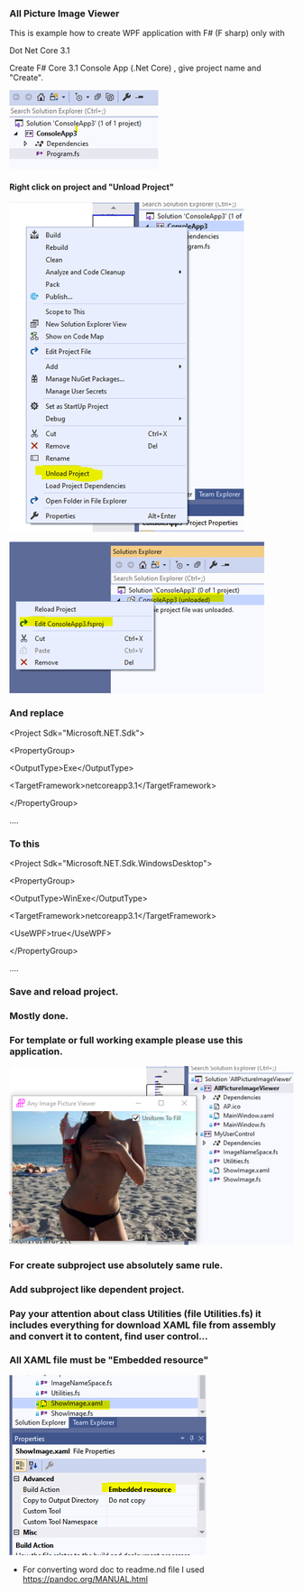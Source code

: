 ### All Picture Image Viewer

This is example how to create WPF application with F\# (F sharp) only
with

Dot Net Core 3.1

Create F\# Core 3.1 Console App (.Net Core) , give project name and
"Create".

![](media/image1.png)


#### Right click on project and "Unload Project"

![](media/image2.png)

![](media/image3.png)

### And replace

\<Project Sdk=\"Microsoft.NET.Sdk\"\>

\<PropertyGroup\>

\<OutputType\>Exe\</OutputType\>

\<TargetFramework\>netcoreapp3.1\</TargetFramework\>

\</PropertyGroup\>

....

### To this

\<Project Sdk=\"Microsoft.NET.Sdk.WindowsDesktop\"\>

\<PropertyGroup\>

\<OutputType\>WinExe\</OutputType\>

\<TargetFramework\>netcoreapp3.1\</TargetFramework\>

\<UseWPF\>true\</UseWPF\>

\</PropertyGroup\>

....

### Save and reload project.

### Mostly done.

### For template or full working example please use this application.

![](media/image4.png)

### For create subproject use absolutely same rule.

### Add subproject like dependent project.

### Pay your attention about class Utilities (file Utilities.fs) it includes everything for download XAML file from assembly and convert it to content, find user control...

### All XAML file must be "Embedded resource"

![](media/image5.PNG)

-   For converting word doc to readme.nd file I used
    <https://pandoc.org/MANUAL.html>
